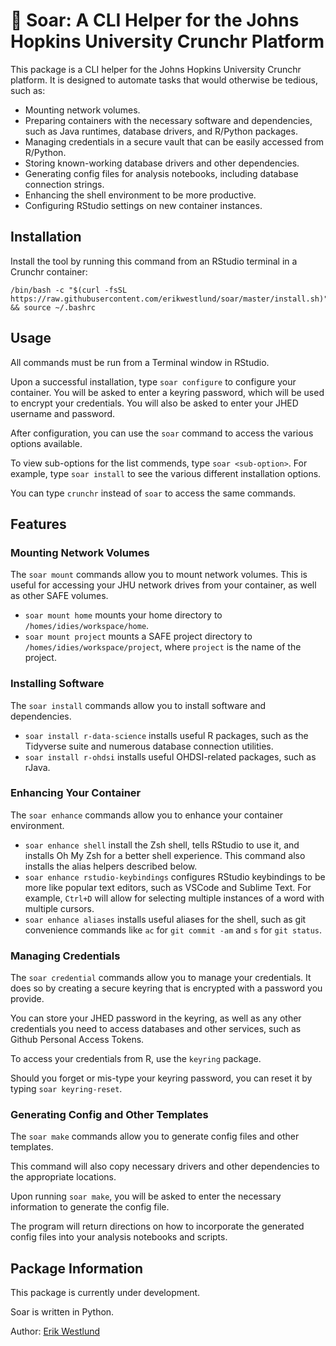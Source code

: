 # 🦅 Soar: A CLI Helper for the Johns Hopkins University Crunchr Platform

This package is a CLI helper for the Johns Hopkins University Crunchr platform. It is designed to automate tasks that would otherwise be tedious, such as:

* Mounting network volumes.
* Preparing containers with the necessary software and dependencies, such as Java runtimes, database drivers, and R/Python packages.
* Managing credentials in a secure vault that can be easily accessed from R/Python.
* Storing known-working database drivers and other dependencies.
* Generating config files for analysis notebooks, including database connection strings.
* Enhancing the shell environment to be more productive.
* Configuring RStudio settings on new container instances.

## Installation

Install the tool by running this command from an RStudio terminal in a Crunchr container:

```
/bin/bash -c "$(curl -fsSL https://raw.githubusercontent.com/erikwestlund/soar/master/install.sh)" && source ~/.bashrc
```

## Usage

All commands must be run from a Terminal window in RStudio.

Upon a successful installation, type `soar configure` to configure your container. You will be asked to enter a keyring password, which will be used to encrypt your credentials. You will also be asked to enter your JHED username and password.

After configuration, you can use the `soar` command to access the various options available.

To view sub-options for the list commends, type `soar <sub-option>`. For example, type `soar install` to see the various different installation options.

You can type `crunchr` instead of `soar` to access the same commands.

## Features

### Mounting Network Volumes

The `soar mount` commands allow you to mount network volumes. This is useful for accessing your JHU network drives from your container, as well as other SAFE volumes.

* `soar mount home` mounts your home directory to `/homes/idies/workspace/home`.
* `soar mount project` mounts a SAFE project directory to `/homes/idies/workspace/project`, where `project` is the name of the project.

### Installing Software

The `soar install` commands allow you to install software and dependencies.

* `soar install r-data-science` installs useful R packages, such as the Tidyverse suite and numerous database connection utilities.
* `soar install r-ohdsi` installs useful OHDSI-related packages, such as rJava.

### Enhancing Your Container

The `soar enhance` commands allow you to enhance your container environment.

* `soar enhance shell` install the Zsh shell, tells RStudio to use it, and installs Oh My Zsh for a better shell experience. This command also installs the alias helpers described below.
* `soar enhance rstudio-keybindings` configures RStudio keybindings to be more like popular text editors, such as VSCode and Sublime Text. For example, `Ctrl+D` will allow for selecting multiple instances of a word with multiple cursors.
* `soar enhance aliases` installs useful aliases for the shell, such as git convenience commands like `ac` for `git commit -am` and `s` for `git status`.

### Managing Credentials

The `soar credential` commands allow you to manage your credentials. It does so by creating a secure keyring that is encrypted with a password you provide.

You can store your JHED password in the keyring, as well as any other credentials you need to access databases and other services, such as Github Personal Access Tokens.

To access your credentials from R, use the `keyring` package.

Should you forget or mis-type your keyring password, you can reset it by typing `soar keyring-reset`.

### Generating Config and Other Templates

The `soar make` commands allow you to generate config files and other templates.

This command will also copy necessary drivers and other dependencies to the appropriate locations.

Upon running `soar make`, you will be asked to enter the necessary information to generate the config file.

The program will return directions on how to incorporate the generated config files into your analysis notebooks and scripts.


## Package Information

This package is currently under development.

Soar is written in Python.

Author: [Erik Westlund](https://publichealth.jhu.edu/faculty/4677/erik-westlund)
